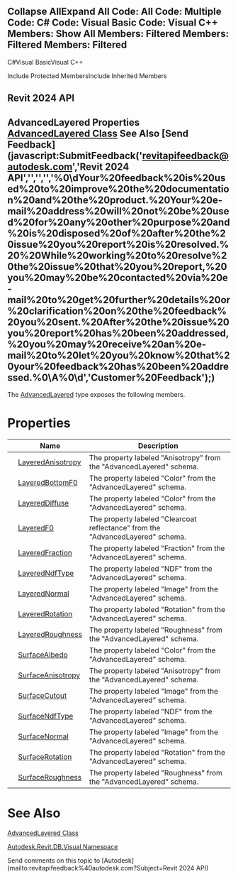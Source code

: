 ﻿

Collapse AllExpand All Code: All Code: Multiple Code: C# Code: Visual Basic Code: Visual C++  Members: Show All Members: Filtered Members: Filtered Members: Filtered   
---  
  
C#Visual BasicVisual C++

Include Protected MembersInclude Inherited Members

Revit 2024 API  
---  
AdvancedLayered Properties  
[AdvancedLayered Class](308d3112-a63f-0c76-7737-8cf201454790.md) See Also [Send Feedback](javascript:SubmitFeedback\('revitapifeedback@autodesk.com','Revit 2024 API','','','','%0\\dYour%20feedback%20is%20used%20to%20improve%20the%20documentation%20and%20the%20product.%20Your%20e-mail%20address%20will%20not%20be%20used%20for%20any%20other%20purpose%20and%20is%20disposed%20of%20after%20the%20issue%20you%20report%20is%20resolved.%20%20While%20working%20to%20resolve%20the%20issue%20that%20you%20report,%20you%20may%20be%20contacted%20via%20e-mail%20to%20get%20further%20details%20or%20clarification%20on%20the%20feedback%20you%20sent.%20After%20the%20issue%20you%20report%20has%20been%20addressed,%20you%20may%20receive%20an%20e-mail%20to%20let%20you%20know%20that%20your%20feedback%20has%20been%20addressed.%0\\A%0\\d','Customer%20Feedback'\);)  
---  
  
The [AdvancedLayered](308d3112-a63f-0c76-7737-8cf201454790.md) type exposes the following members.

# Properties

|  | Name | Description |
| --- | --- | --- |
|  | [LayeredAnisotropy](d9810339-deff-4b4e-038b-6e58e5bf8e51.md) | The property labeled "Anisotropy" from the "AdvancedLayered" schema. |
|  | [LayeredBottomF0](f875d485-3e16-253c-abeb-49cafabb1d0e.md) | The property labeled "Color" from the "AdvancedLayered" schema. |
|  | [LayeredDiffuse](1ce6f30d-553f-9f99-3179-14b0ce0c48cf.md) | The property labeled "Color" from the "AdvancedLayered" schema. |
|  | [LayeredF0](4084d28b-8b50-e5af-2cdf-e8829034c095.md) | The property labeled "Clearcoat reflectance" from the "AdvancedLayered" schema. |
|  | [LayeredFraction](3b3dba69-ee23-51f0-1299-83ff109fb4b4.md) | The property labeled "Fraction" from the "AdvancedLayered" schema. |
|  | [LayeredNdfType](b7c11d4f-2669-d9b5-ed1f-b48e267adca0.md) | The property labeled "NDF" from the "AdvancedLayered" schema. |
|  | [LayeredNormal](3e8c4422-11eb-4713-e776-ce6511331e00.md) | The property labeled "Image" from the "AdvancedLayered" schema. |
|  | [LayeredRotation](8dfa47d1-1a67-b15d-b0e3-842f1d0d8a17.md) | The property labeled "Rotation" from the "AdvancedLayered" schema. |
|  | [LayeredRoughness](f7b6fd2f-2476-e89b-4307-65bab012278f.md) | The property labeled "Roughness" from the "AdvancedLayered" schema. |
|  | [SurfaceAlbedo](f9c208e5-baf7-e192-1fa7-d5b9dd314653.md) | The property labeled "Color" from the "AdvancedLayered" schema. |
|  | [SurfaceAnisotropy](9d570949-b5c8-c607-4cd0-775b25a7ce81.md) | The property labeled "Anisotropy" from the "AdvancedLayered" schema. |
|  | [SurfaceCutout](bfa7177a-e206-0223-fd30-140b690071dc.md) | The property labeled "Image" from the "AdvancedLayered" schema. |
|  | [SurfaceNdfType](8f9669da-7eef-5148-b233-c2b562ffeb7b.md) | The property labeled "NDF" from the "AdvancedLayered" schema. |
|  | [SurfaceNormal](096bf777-09a9-b426-a389-917d7caf4d93.md) | The property labeled "Image" from the "AdvancedLayered" schema. |
|  | [SurfaceRotation](8b8f2ebd-47ea-74ae-acda-8c1412cc07e1.md) | The property labeled "Rotation" from the "AdvancedLayered" schema. |
|  | [SurfaceRoughness](0d30b43d-58fa-2419-6536-a15d0562262c.md) | The property labeled "Roughness" from the "AdvancedLayered" schema. |
  
# See Also

[AdvancedLayered Class](308d3112-a63f-0c76-7737-8cf201454790.md)

[Autodesk.Revit.DB.Visual Namespace](f5a10581-6ac2-be19-0e32-f87d05bc8b83.md)

Send comments on this topic to [Autodesk](mailto:revitapifeedback%40autodesk.com?Subject=Revit 2024 API)